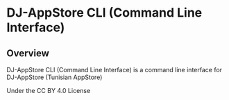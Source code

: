 # DJ-AppStore CLI (Command Line Interface)

## Overview

DJ-AppStore CLI (Command Line Interface) is a command line interface for DJ-AppStore (Tunisian AppStore)

Under the CC BY 4.0 License
